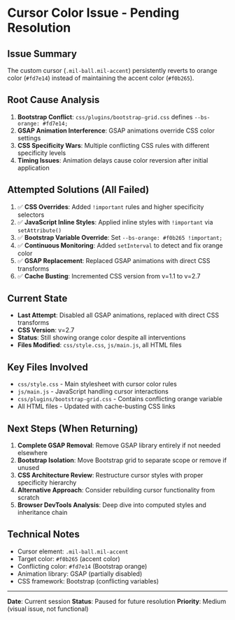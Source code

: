 # Cursor Color Issue - Pending Resolution

## Issue Summary

The custom cursor (`.mil-ball.mil-accent`) persistently reverts to orange color (`#fd7e14`) instead of maintaining the accent color (`#f0b265`).

## Root Cause Analysis

1. **Bootstrap Conflict**: `css/plugins/bootstrap-grid.css` defines `--bs-orange: #fd7e14;`
2. **GSAP Animation Interference**: GSAP animations override CSS color settings
3. **CSS Specificity Wars**: Multiple conflicting CSS rules with different specificity levels
4. **Timing Issues**: Animation delays cause color reversion after initial application

## Attempted Solutions (All Failed)

1. ✅ **CSS Overrides**: Added `!important` rules and higher specificity selectors
2. ✅ **JavaScript Inline Styles**: Applied inline styles with `!important` via `setAttribute()`
3. ✅ **Bootstrap Variable Override**: Set `--bs-orange: #f0b265 !important;`
4. ✅ **Continuous Monitoring**: Added `setInterval` to detect and fix orange color
5. ✅ **GSAP Replacement**: Replaced GSAP animations with direct CSS transforms
6. ✅ **Cache Busting**: Incremented CSS version from v=1.1 to v=2.7

## Current State

- **Last Attempt**: Disabled all GSAP animations, replaced with direct CSS transforms
- **CSS Version**: v=2.7
- **Status**: Still showing orange color despite all interventions
- **Files Modified**: `css/style.css`, `js/main.js`, all HTML files

## Key Files Involved

- `css/style.css` - Main stylesheet with cursor color rules
- `js/main.js` - JavaScript handling cursor interactions
- `css/plugins/bootstrap-grid.css` - Contains conflicting orange variable
- All HTML files - Updated with cache-busting CSS links

## Next Steps (When Returning)

1. **Complete GSAP Removal**: Remove GSAP library entirely if not needed elsewhere
2. **Bootstrap Isolation**: Move Bootstrap grid to separate scope or remove if unused
3. **CSS Architecture Review**: Restructure cursor styles with proper specificity hierarchy
4. **Alternative Approach**: Consider rebuilding cursor functionality from scratch
5. **Browser DevTools Analysis**: Deep dive into computed styles and inheritance chain

## Technical Notes

- Cursor element: `.mil-ball.mil-accent`
- Target color: `#f0b265` (accent color)
- Conflicting color: `#fd7e14` (Bootstrap orange)
- Animation library: GSAP (partially disabled)
- CSS framework: Bootstrap (conflicting variables)

---

**Date**: Current session
**Status**: Paused for future resolution
**Priority**: Medium (visual issue, not functional)

